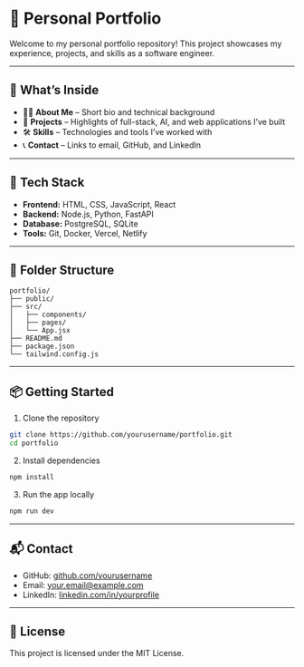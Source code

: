 # 💼 Personal Portfolio

Welcome to my personal portfolio repository! This project showcases my experience, projects, and skills as a software engineer.

---

## 🚀 What’s Inside

- 🧑‍💻 **About Me** – Short bio and technical background
- 📁 **Projects** – Highlights of full-stack, AI, and web applications I’ve built
- 🛠 **Skills** – Technologies and tools I’ve worked with
- 📞 **Contact** – Links to email, GitHub, and LinkedIn

---

## 🧰 Tech Stack

- **Frontend:** HTML, CSS, JavaScript, React
- **Backend:** Node.js, Python, FastAPI
- **Database:** PostgreSQL, SQLite
- **Tools:** Git, Docker, Vercel, Netlify

---

## 📂 Folder Structure
```
portfolio/
├── public/
├── src/
│   ├── components/
│   ├── pages/
│   └── App.jsx
├── README.md
├── package.json
└── tailwind.config.js
```

---

## 📦 Getting Started
1. Clone the repository
```bash
git clone https://github.com/yourusername/portfolio.git
cd portfolio
```
2. Install dependencies
```bash
npm install
```
3. Run the app locally
```bash
npm run dev
```

---

## 📬 Contact
- GitHub: [github.com/yourusername](https://github.com/yourusername)
- Email: your.email@example.com
- LinkedIn: [linkedin.com/in/yourprofile](https://linkedin.com/in/yourprofile)

---

## 📜 License
This project is licensed under the MIT License.
